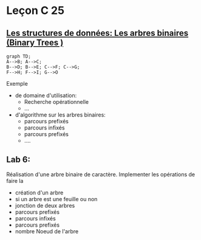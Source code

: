 # Leçon C 25

## [Les structures de données: Les arbres binaires (Binary Trees )](https://fr.wikipedia.org/wiki/Arbre_binaire)

``` mermaid
graph TD; 
A-->B; A-->C;
B-->D; B-->E; C-->F; C-->G;
F-->H; F-->I; G-->O
```

Exemple 

* de  domaine d'utilisation: 
  + Recherche opérationnelle
  + ...
* d'algorithme sur les arbres binaires:
  + parcours prefixés
  + parcours infixés
  + parcours prefixés
  + ....

## Lab 6: 

Réalisation d'une arbre binaire de caractère.
Implementer les opérations de faire la

* création d'un arbre
* si un arbre est une feuille ou non
* jonction de deux arbres
* parcours prefixés
* parcours infixés
* parcours prefixés
* nombre Noeud de l'arbre
